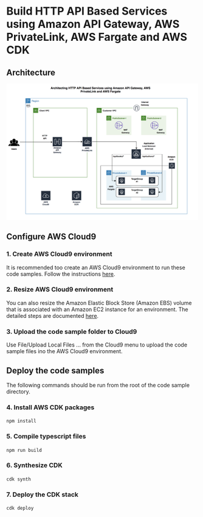 # Build HTTP API Based Services using Amazon API Gateway, AWS PrivateLink, AWS Fargate and AWS CDK

## Architecture
<img width="1042" alt="architecture-screenshot" src="images/Architecture.png">

## Configure AWS Cloud9

### 1. Create AWS Cloud9 environment
It is recommended too create an AWS Cloud9 environment to run these code samples. Follow the instructions [here](https://docs.aws.amazon.com/cloud9/latest/user-guide/create-environment-main.html).

### 2. Resize AWS Cloud9 environment

You can also resize the Amazon Elastic Block Store (Amazon EBS) volume that is associated with an Amazon EC2 instance for an environment. The detailed steps are documented [here](https://docs.aws.amazon.com/cloud9/latest/user-guide/move-environment.html#move-environment-resize).

### 3. Upload the code sample folder to Cloud9

Use File/Upload Local Files ... from the Cloud9 menu to upload the code sample files ino the AWS Cloud9 environment.

## Deploy the code samples
The following commands should be run from the root of the code sample directory.

### 4. Install AWS CDK packages

`npm install`

### 5. Compile typescript files

`npm run build`

### 6. Synthesize CDK

`cdk synth`

### 7. Deploy the CDK stack

`cdk deploy`
